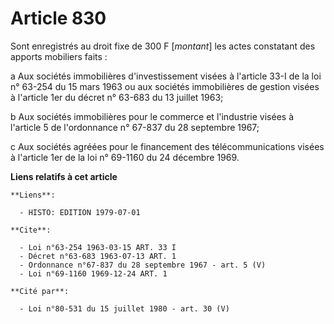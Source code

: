 # Article 830

Sont enregistrés au droit fixe de 300 F [*montant*] les actes constatant des apports mobiliers faits :

a  Aux sociétés immobilières d'investissement visées à l'article 33-I de la loi n° 63-254 du 15 mars 1963 ou aux sociétés
immobilières de gestion visées à l'article 1er du décret n° 63-683 du 13 juillet 1963;

b  Aux sociétés immobilières pour le commerce et l'industrie visées à l'article 5 de l'ordonnance n° 67-837 du 28 septembre
1967;

c  Aux sociétés agréées pour le financement des télécommunications visées à l'article 1er de la loi n° 69-1160 du 24 décembre
1969.

**Liens relatifs à cet article**

	**Liens**:

	  - HISTO: EDITION 1979-07-01

	**Cite**:

	  - Loi n°63-254 1963-03-15 ART. 33 I
	  - Décret n°63-683 1963-07-13 ART. 1
	  - Ordonnance n°67-837 du 28 septembre 1967 - art. 5 (V)
	  - Loi n°69-1160 1969-12-24 ART. 1

	**Cité par**:

	  - Loi n°80-531 du 15 juillet 1980 - art. 30 (V)

